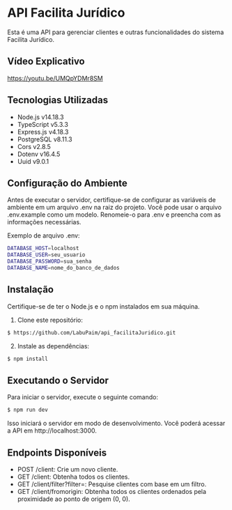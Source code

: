 # API Facilita Jurídico

Esta é uma API para gerenciar clientes e outras funcionalidades do sistema Facilita Jurídico.

## Vídeo Explicativo
https://youtu.be/UMQpYDMr8SM

## Tecnologias Utilizadas

* Node.js v14.18.3
* TypeScript v5.3.3
* Express.js v4.18.3
* PostgreSQL v8.11.3
* Cors v2.8.5
* Dotenv v16.4.5
* Uuid v9.0.1

## Configuração do Ambiente

Antes de executar o servidor, certifique-se de configurar as variáveis de ambiente em um arquivo .env na raiz do projeto. Você pode usar o arquivo .env.example como um modelo. Renomeie-o para .env e preencha com as informações necessárias.

Exemplo de arquivo .env:

```bash
DATABASE_HOST=localhost
DATABASE_USER=seu_usuario
DATABASE_PASSWORD=sua_senha
DATABASE_NAME=nome_do_banco_de_dados
```

## Instalação

Certifique-se de ter o Node.js e o npm instalados em sua máquina.

1. Clone este repositório:

```bash
$ https://github.com/LabuPaim/api_facilitaJuridico.git
```

2. Instale as dependências:

```bash
$ npm install
```

## Executando o Servidor

Para iniciar o servidor, execute o seguinte comando:

```bash
$ npm run dev
```

Isso iniciará o servidor em modo de desenvolvimento. Você poderá acessar a API em http://localhost:3000.

## Endpoints Disponíveis

-   POST /client: Crie um novo cliente.
-   GET /client: Obtenha todos os clientes.
-   GET /client/filter?filter=: Pesquise clientes com base em um filtro.
-   GET /client/fromorigin: Obtenha todos os clientes ordenados pela proximidade ao ponto de origem (0, 0).
